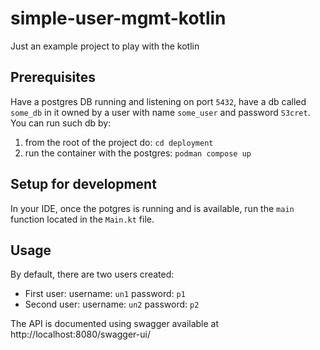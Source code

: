 # simple-user-mgmt-kotlin

Just an example project to play with the kotlin

## Prerequisites

Have a postgres DB running and listening on port ```5432```, have a db called ```some_db``` in it owned by a user with name ```some_user``` and password ```S3cret```.
You can run such db by:

1. from the root of the project do: ```cd deployment```
2. run the container with the postgres: ```podman compose up```

## Setup for development

In your IDE, once the potgres is running and is available, run the ```main``` function located in the ```Main.kt``` file.

## Usage

By default, there are two users created:

- First user: username: ```un1``` password: ```p1```
- Second user: username: ```un2``` password: ```p2```

The API is documented using swagger available at http://localhost:8080/swagger-ui/